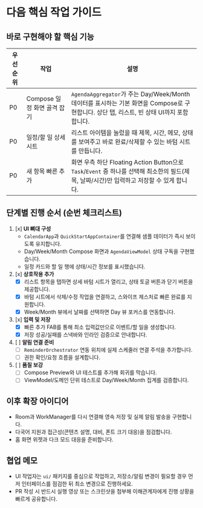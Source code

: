 # 다음 핵심 작업 가이드

## 바로 구현해야 할 핵심 기능
| 우선순위 | 작업 | 설명 |
| --- | --- | --- |
| P0 | Compose 일정 화면 골격 잡기 | `AgendaAggregator`가 주는 Day/Week/Month 데이터를 표시하는 기본 화면을 Compose로 구현합니다. 상단 탭, 리스트, 빈 상태 UI까지 포함합니다. |
| P0 | 일정/할 일 상세 시트 | 리스트 아이템을 눌렀을 때 제목, 시간, 메모, 상태를 보여주고 바로 완료/삭제할 수 있는 바텀 시트를 만듭니다. |
| P0 | 새 항목 빠른 추가 | 화면 우측 하단 Floating Action Button으로 `Task`/`Event` 중 하나를 선택해 최소한의 필드(제목, 날짜/시간)만 입력하고 저장할 수 있게 합니다. |

## 단계별 진행 순서 (순번 체크리스트)
1. [x] **UI 뼈대 구성**
   - `CalendarApp`과 `QuickStartAppContainer`를 연결해 샘플 데이터가 즉시 보이도록 유지합니다.
   - Day/Week/Month Compose 화면과 `AgendaViewModel` 상태 구독을 구현했습니다.
   - 일정 카드와 할 일 행에 상태/시간 정보를 표시했습니다.
2. [x] **상호작용 추가**
   - [x] 리스트 항목을 탭하면 상세 바텀 시트가 열리고, 상태 토글 버튼과 닫기 버튼을 제공합니다.
   - [x] 바텀 시트에서 삭제/수정 작업을 연결하고, 스와이프 제스처로 빠른 완료를 지원합니다.
   - [x] Week/Month 뷰에서 날짜를 선택하면 Day 뷰 포커스를 연동합니다.
3. [x] **입력 및 저장**
   - [x] 빠른 추가 FAB를 통해 최소 입력값만으로 이벤트/할 일을 생성합니다.
   - [x] 저장 성공/실패를 스낵바와 인라인 검증으로 안내합니다.
4. [ ] **알림 연결 준비**
   - [ ] `ReminderOrchestrator` 연동 위치에 실제 스케줄러 연결 주석을 추가합니다.
   - [ ] 권한 확인/요청 흐름을 설계합니다.
5. [ ] **품질 보강**
   - [ ] Compose Preview와 UI 테스트를 추가해 회귀를 막습니다.
   - [ ] ViewModel/도메인 단위 테스트로 Day/Week/Month 집계를 검증합니다.

## 이후 확장 아이디어
- Room과 WorkManager를 다시 연결해 영속 저장 및 실제 알림 발송을 구현합니다.
- 다국어 지원과 접근성(콘텐츠 설명, 대비, 폰트 크기 대응)을 점검합니다.
- 홈 화면 위젯과 다크 모드 대응을 준비합니다.

## 협업 메모
- UI 작업자는 `ui/` 패키지를 중심으로 작업하고, 저장소/알림 변경이 필요할 경우 먼저 인터페이스를 점검한 뒤 최소 변경으로 진행하세요.
- PR 작성 시 반드시 실행 영상 또는 스크린샷을 첨부해 이해관계자에게 진행 상황을 빠르게 공유합니다.
